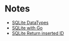 # Notes

* [SQLite DataTypes](https://www.sqlite.org/datatype3.html)
* [SQLite with Go](https://johnpili.com/golang-sqlite-simple-example/)
* [SQLite Return inserted ID](https://stackoverflow.com/questions/6242756/how-to-retrieve-inserted-id-after-inserting-row-in-sqlite-using-python)